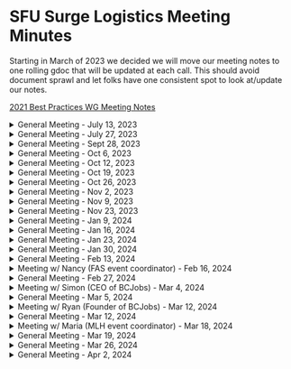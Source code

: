 # SFU Surge Logistics Meeting Minutes

Starting in March of 2023 we decided we will move our meeting notes to one rolling gdoc that will be updated at each call. This should avoid document sprawl and let folks have one consistent spot to look at/update our notes.

[2021 Best Practices WG Meeting Notes](https://docs.google.com/document/d/1sJhaZxG_9Wb2Sg6a4KxqnIvo_to5OkhMkbBk_7UqtEc/edit#)

<details>
 <summary>General Meeting - July 13, 2023</summary>

## Live Meeting Notes

<https://docs.google.com/document/d/1P2N2ZLft5tjkCm9LSlMkaAaNd7hKynmiUZBm6Fy0Mdg/edit?usp=sharing>

## Overview

* September 'Build a website' event
* Pizza fund application
* Stomhacks 2024 ~ SFSS Exec proposal for overnight

## Action Items

* Pizza fund application finished by july 20th ~ matt
* Exec proposal rough draft ~ david
* Github meeting minutes ~ matt

## Quick status on in-flight to-do's

TBD

</details>

<details>
 <summary>General Meeting - July 27, 2023</summary>

## Live Meeting Notes

<https://docs.google.com/document/d/1P2N2ZLft5tjkCm9LSlMkaAaNd7hKynmiUZBm6Fy0Mdg/edit?usp=sharing>

## Overview

## Action Items

## Quick status on in-flight to-do's

</details>

<details>
 <summary>General Meeting - Sept 28, 2023</summary>

## Live Meeting Notes

<https://docs.google.com/document/d/1FPw4mq_KQzn7T9-f9fx9NSRznz4B_4vzSYuVNqUt0o4/edit?usp=sharing>

## Overview

* Introductions!
* Road to Stormhacks event types
* Logistics Team Event

## Action Items

* Workshop form ~ Kaia
* Contact SAP (chansey) about site visit ~ Monishka 
* Contact EA (noble tan) about site visit ~ Matthew
* Shared MLH account ~ Matthew
* Create new lettucemeet ~ Matthew

## Quick status on in-flight to-do's

TBD

</details>

<details>
 <summary>General Meeting - Oct 6, 2023</summary>

## Live Meeting Notes

<https://docs.google.com/document/d/1AxenAqPJ0TzsXoM4E-rH6AQuJWPlLPZ8wbtPap_4bUk/edit?usp=sharing>

## Overview

* Introductions!
* October Road to Stormhacks event
* Sponsor package
* Logistics Team Event

## Action Items

* SFSS Presentation - Maria Z + Daniel
* Plan Team social - Supreet
* Review sponsorship package and take note of any changes by EOD Wednesday
* LettuceMeet to plan Github Workshop date - Matthew

## Quick status on in-flight to-do's

* Contact SAP (chansey) about site visit ~ Monishka
  * Need email from Triane
* Contact EA (noble tan) about site visit ~ Matthew
  * Need email from Danny/Chris

</details>

<details>
 <summary>General Meeting - Oct 12, 2023</summary>

## Live Meeting Notes

<https://docs.google.com/document/d/1nvaPB5dThhbfnmShiuwHkN9vecoM9PWC1eQZdD85diI/edit?usp=sharing>

## Overview

* Update: Team Social (Supreet)
* Update: SFSS Presentation (Maria Z + Daniel)
* Update: SAP event (monishka)
* Github workshop (230pm @ friday, Oct 27)
* November workshop (230pm @ friday, Nov 10)
* Mini hackathon (November 18/19)
  * Funding
  * Presentations
  * Room booking
  * Marketing
  * Promotional Material

## Action Items

* contact jeffery about pitch workshop (matt)
* contact nathan about figma/ui+ux workshop (matt)
* Contact design about promotional material  (Kylie + Matt)
* contact design about material for Nov Hackathon workshop presentations (Kaia + Supreet + Matt)
* contact finance for funding nov workshop + hackathon (Supreet)
* create survey on slack for team social (supreet)
* SFSS presentation  (Maria Z + Daniel)
* Apply for nov workshop + hackathon MLH funding (Maria Y)
* Book room for Github workshop (Mukhiil)

## Quick status on in-flight to-do's

</details>

<details>
 <summary>General Meeting - Oct 19, 2023</summary>

## Live Meeting Notes

<https://docs.google.com/document/d/1EZf-e7WQUM5ufwSO5xjXUqEJT0y6nBqOLgEnVAn4pfU/edit?usp=sharing>

## Overview

* Update: Team Social (Supreet)
* Update: SFSS Presentation (Maria Z + Daniel)
* Update: SAP event (monishka)
* Github workshop (230pm @ friday, Oct 27)
* November workshop (230pm @ friday, Nov 10)
* Mini hackathon (November 18/19)
  * Funding
  * Presentations
  * Room booking
  * Marketing
  * Promotional Material

## Action Items

* 

## Quick status on in-flight to-do's

</details>

<details>
 <summary>General Meeting - Oct 26, 2023</summary>

## Live Meeting Notes

<https://docs.google.com/document/d/1fGNpvPkywjL_vc4TMDhePGzHyuV5Si0aDauxY2RpUB4/edit?usp=sharing>

## Overview

* Update: Team Social (Supreet)
* Update: SFSS Presentation (Maria Z + Daniel)
* Update: SAP event (monishka)
* Github workshop (430pm @ Friday, nov 3)
* November workshop (230pm @ friday, Nov 10)
* Mini hackathon (November 17)
  * Funding
  * Presentations
  * Room booking
  * Marketing
  * Promotional Material

## Action Items

* Team Social (Supreet)
* SFSS Presentation (Maria Z + Daniel)
* SAP event (monishka)
* Mini hackathon
  * Name ideas
  * Branding (kaia + supreet)
  * Presentataions (kaia + supreet)

## Quick status on in-flight to-do's

</details>

<details>
 <summary>General Meeting - Nov 2, 2023</summary>

## Live Meeting Notes

<https://docs.google.com/document/d/1i0ZZb8AArRl9yR06b2NaNPwtAIP_np8jJXIyB3Cz8Ec/edit?usp=sharing>

## Overview

* Update: Team Social (Supreet)
* Update: SFSS Presentation (Maria Z + Daniel)
* Update: SAP event (monishka)
* Github workshop (430pm @ Friday, nov 3)
* November workshop (230pm @ friday, Nov 10)
* Mini hackathon (November 17)
  * Funding
  * Presentations
  * Room booking
  * Marketing
  * Promotional Material

## Action Items

* Team Social (Supreet)
* SFSS Presentation (Maria Z + Daniel)
* SAP event (monishka)
* Mini hackathon
  * Presentataions (kaia + supreet)

## Quick status on in-flight to-do's

</details>

<details>
 <summary>General Meeting - Nov 9, 2023</summary>

## Live Meeting Notes

<https://docs.google.com/document/d/13f_8PaANBtRPM9oARfWaq39POef33YFtkKJNLknDYjg/edit?usp=sharing>

## Overview

* Update: Team Social (Supreet)
* Update: SFSS Presentation (Maria Z + Daniel)
* Update: SAP event (monishka)
* Github workshop (pushed back to December)
* JourneyHacks (pushed back to January)
  * Funding
  * Presentations
  * Room booking
  * Marketing
  * Promotional Material

## Action Items

* Team Social (Supreet)
* SFSS Presentation (Maria Z + Daniel)
* SAP event (monishka)

## Quick status on in-flight to-do's

</details>

<details>
 <summary>General Meeting - Nov 23, 2023</summary>

## Live Meeting Notes

<https://docs.google.com/document/d/11KHCC2y9Y8eEKNcAk5yxEGncE4yh0bqYovfcvB8fGwk/edit?usp=sharing>

## Overview

* Update: SFSS Presentation (Maria Z + Daniel)
* Update: SAP event (monishka)
* Github workshop (pushed back to December)
* JourneyHacks (pushed back to January)
* StormHacks
  * Event space
  * catering/food

## Action Items

* SFSS Presentation (Maria Z + Daniel)
* SAP event (monishka)

## Quick status on in-flight to-do's

</details>

<details>
 <summary>General Meeting - Jan 9, 2024</summary>

## Live Meeting Notes

<https://docs.google.com/document/d/1wJ5zKo9_IZ8DSn0sVahAo-1EIwbd3K0iMf-vUTI4Vhs/edit?usp=sharing>

## Overview

* Update: SFSS Presentation (Maria Z + Daniel)
* Update: SAP event (monishka)
* JourneyHacks ~ Jan 19th, 2024 (11-5pm)
* 

## Action Items

* Volunteer form (execs + others)
* find figma workshop host
* ...

## Quick status on in-flight to-do's

</details>

<details>
 <summary>General Meeting - Jan 16, 2024</summary>

## Live Meeting Notes

<https://docs.google.com/document/d/1mj2pUhScHMxgKDs9izLFNkwyRYV9ImC9qAA01yWU_Os/edit#heading=h.w5hn3iqnpwxd>

## Overview

* Update: SFSS Presentation (Maria Z + Daniel)
* JourneyHacks on Friday!
* Schedule, marketing, day of logistics

## Action Items

* check in w/ chris for prizes 
* create devpost + google form for project submission
* confirm room booking w/ mukhiil
* set up meeting + presentation w/ SFSS overnight event
* create discord
* email hackers + volunteers/mentors

## Quick status on in-flight to-do's

</details>

<details>
 <summary>General Meeting - Jan 23, 2024</summary>

## Live Meeting Notes

<https://docs.google.com/document/d/1NI6pHs3Z7HyALU1gXKiVSkR5dcouNHAVrqoe5HoVNOo/edit?usp=sharing>

## Overview

* Update: SFSS Presentation (Maria Z + Daniel)
* JourneyHacks pushed back
* Schedule, marketing, day of logistics

## Action Items

* confirm room booking w/ mukhiil
* set up meeting + presentation w/ SFSS overnight event
* recreate forms
* email hackers + volunteers/mentors

## Quick status on in-flight to-do's

</details>

<details>
 <summary>General Meeting - Jan 30, 2024</summary>

## Live Meeting Notes

<https://docs.google.com/document/d/1xycmwhSvaQb0EI6LLEkCxR5UTShnZTwJX1VPZRwsrm0/edit?usp=sharing>

## Overview

* Update: SFSS Presentation (Maria Z + Daniel)
* JourneyHacks this Friday! (again)
* Schedule, marketing, day of logistics

## Action Items

## Quick status on in-flight to-do's

</details>

<details>
 <summary>General Meeting - Feb 13, 2024</summary>

## Live Meeting Notes

<https://docs.google.com/document/d/13r-NQDZSLMoUQtCKL6ColKfDvrlkV_4d9UvXd8wP3qc/edit?usp=sharing>

## Overview

* Review of JourneyHacks
* Preplanning for StormHacks
  * Food, Venue, Day of schedule 

## Action Items

## Quick status on in-flight to-do's

</details>

<details>
 <summary>Meeting w/ Nancy (FAS event coordinator) - Feb 16, 2024</summary>

## Live Meeting Notes

<https://docs.google.com/document/d/1lw9M8BcLn-51sILsCxobJK8zhqc839jTnyTfoGvlHZ0/edit >

## Overview

* Room booking
* Security
* Overnight Event Planning

## Action Items

## Quick status on in-flight to-do's

</details>

<details>
 <summary>General Meeting - Feb 27, 2024</summary>

## Live Meeting Notes

<https://docs.google.com/document/d/191-o3MhOBZxuLn6I5A1FciggUycIAJT02rerwMdB64g/edit?usp=sharing>

## Overview

* Preplanning for StormHacks
  * Food, Venue, Waivers

## Action Items

## Quick status on in-flight to-do's

</details>

<details>
 <summary>Meeting w/ Simon (CEO of BCJobs) - Mar 4, 2024</summary>

## Live Meeting Notes

<https://docs.google.com/document/d/1KNSSk4PQYJ0_1oXfNuzWCOExos6fRwNs8rd7xghTe-s/edit?usp=sharing>

## Overview

* Stormhacks
  * BCJobs sponsorship
  * fireside chat
  * other sponsor outreach

## Action Items

## Quick status on in-flight to-do's

</details>

<details>
 <summary>General Meeting - Mar 5, 2024</summary>

## Live Meeting Notes

<https://docs.google.com/document/d/14_Tk4Pl3c0P5w8z3aTjmGXPBQhFN1RphmXB7bOOPUSI/edit?usp=sharing>

## Overview

* Stormhacks
  * Budget
  * Day of logistics (side events, fireside chat, etc)
  * Waivers
  * Food
* MLH application 

## Action Items

## Quick status on in-flight to-do's

</details>

<details>
 <summary>Meeting w/ Ryan (Founder of BCJobs) - Mar 12, 2024</summary>

## Overview

* Post panel engagement?
  * Panel can stick around afterwords and answer questions
* Vision for the panel? What will it look like/plans?
  * AMA, tech panel, bringing projects to life, hackathon project to startup
  * Utilize ballroom
* Timeline/planning when the panel will happen
  * 12pm-7pm
* Add identify as metis/indigenous on participant sign up forms → pass on info to Ryan
  * Works with indigenous tech mentorship circle, willing to provide extra resources and connect them with other people

</details>

<details>
 <summary>General Meeting - Mar 12, 2024</summary>

## Live Meeting Notes

<https://docs.google.com/document/d/14_Tk4Pl3c0P5w8z3aTjmGXPBQhFN1RphmXB7bOOPUSI/edit?usp=sharing>

## Overview

* Stormhacks
  * Budget
  * Day of logistics (side events, fireside chat, etc)
  * Waivers
  * Food
* MLH application 

## Action Items

## Quick status on in-flight to-do's

</details>

<details>
 <summary>Meeting w/ Maria (MLH event coordinator) - Mar 18, 2024</summary>

## Live Meeting Notes

<https://docs.google.com/document/d/1mXYUUM3yY_vfDYw1Hnx9mrYv0yaq2w1a8wfHJdl1zFM/edit?usp=sharing>

## Overview

* MLH application approved
* MLH associated deadlines
  *  Update SH website --> April 1st
  *  I demo'd sticker --> March 29th
  *  Hackathon Icons --> April 1st
  *  Venue Confirmation --> April 2nd
* MLH tabling + events
* follow up meetings w/ maria

</details>

<details>
 <summary>General Meeting - Mar 19, 2024</summary>

## Live Meeting Notes

<https://docs.google.com/document/d/18iUv5RAnljypto0cSfrQNzcOO5pUOlXSPzK-dF_guOs/edit?usp=sharing>

## Overview

* Stormhacks
  * Day of logistics (side events, fireside chat, etc)
  * Waivers
  * Food

## Action Items

## Quick status on in-flight to-do's

</details>

<details>
 <summary>General Meeting - Mar 26, 2024</summary>

## Live Meeting Notes

<https://docs.google.com/document/d/1-I0_eTLuPGyE3TLPaGYnAhba3Egea-m8ZgbxsEowucU/edit?usp=sharing>

## Overview

* Stormhacks
  * Day of logistics (side events, fireside chat, etc)
  * Food --> finalized!

## Action Items

## Quick status on in-flight to-do's

</details>

<details>
 <summary>General Meeting - Apr 2, 2024</summary>

## Live Meeting Notes

<https://docs.google.com/document/d/1EXS1ljGlrCEMSiAvQqw-B0Q83kgYx3dRjuaq6yHMIPA/edit?usp=sharing>

## Overview

* Stormhacks
  * Day of logistics (side events, fireside chat, etc)
  * VD forms
  * Website Content Writing
  * Judge/Mentor/Volunteer/Participant forms

## Action Items

## Quick status on in-flight to-do's

</details>
